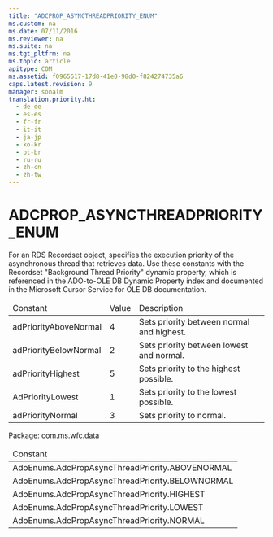 ```yaml
---
title: "ADCPROP_ASYNCTHREADPRIORITY_ENUM"
ms.custom: na
ms.date: 07/11/2016
ms.reviewer: na
ms.suite: na
ms.tgt_pltfrm: na
ms.topic: article
apitype: COM
ms.assetid: f0965617-17d8-41e0-98d0-f824274735a6
caps.latest.revision: 9
manager: sonalm
translation.priority.ht: 
  - de-de
  - es-es
  - fr-fr
  - it-it
  - ja-jp
  - ko-kr
  - pt-br
  - ru-ru
  - zh-cn
  - zh-tw
---
```

# ADCPROP_ASYNCTHREADPRIORITY_ENUM
<?xml version="1.0" encoding="utf-8"?>
<developerReferenceWithoutSyntaxDocument xmlns="http://ddue.schemas.microsoft.com/authoring/2003/5" xmlns:xlink="http://www.w3.org/1999/xlink" xmlns:xsi="http://www.w3.org/2001/XMLSchema-instance" xsi:schemaLocation="http://ddue.schemas.microsoft.com/authoring/2003/5 http://dduestorage.blob.core.windows.net/ddueschema/developer.xsd">
  <introduction>
    <para>For an RDS <legacyLink xlink:href="ede1415f-c3df-4cc5-a05b-2576b2b84b60">Recordset</legacyLink> object, specifies the execution priority of the asynchronous thread that retrieves data.</para>
    <para>Use these constants with the <legacyBold>Recordset</legacyBold> "<legacyBold>Background Thread Priority</legacyBold>" dynamic property, which is referenced in the ADO-to-OLE DB Dynamic Property index and documented in the <legacyLink xlink:href="420d0989-7cfb-4c66-a7b5-f4199d13165d">Microsoft Cursor Service for OLE DB</legacyLink> documentation.</para>
    <table xmlns:caps="http://schemas.microsoft.com/build/caps/2013/11">
      <thead>
        <tr>
          <TD>
            <para>Constant</para>
          </TD>
          <TD>
            <para>Value</para>
          </TD>
          <TD>
            <para>Description</para>
          </TD>
        </tr>
      </thead>
      <tbody>
        <tr>
          <TD>
            <para>
              <legacyBold>adPriorityAboveNormal</legacyBold>           </para>
          </TD>
          <TD>
            <para>4</para>
          </TD>
          <TD>
            <para>Sets priority between normal and highest.</para>
          </TD>
        </tr>
        <tr>
          <TD>
            <para>
              <legacyBold>adPriorityBelowNormal</legacyBold>           </para>
          </TD>
          <TD>
            <para>2</para>
          </TD>
          <TD>
            <para>Sets priority between lowest and normal.</para>
          </TD>
        </tr>
        <tr>
          <TD>
            <para>
              <legacyBold>adPriorityHighest</legacyBold>           </para>
          </TD>
          <TD>
            <para>5</para>
          </TD>
          <TD>
            <para>Sets priority to the highest possible.</para>
          </TD>
        </tr>
        <tr>
          <TD>
            <para>
              <legacyBold>AdPriorityLowest</legacyBold>           </para>
          </TD>
          <TD>
            <para>1</para>
          </TD>
          <TD>
            <para>Sets priority to the lowest possible.</para>
          </TD>
        </tr>
        <tr>
          <TD>
            <para>
              <legacyBold>adPriorityNormal</legacyBold>           </para>
          </TD>
          <TD>
            <para>3</para>
          </TD>
          <TD>
            <para>Sets priority to normal.</para>
          </TD>
        </tr>
      </tbody>
    </table>
  </introduction>
  <section>
    <title>ADO/WFC Equivalent</title>
    <content>
      <para>Package: <legacyBold>com.ms.wfc.data</legacyBold></para>
      <table xmlns:caps="http://schemas.microsoft.com/build/caps/2013/11">
        <thead>
          <tr>
            <TD>
              <para>Constant</para>
            </TD>
          </tr>
        </thead>
        <tbody>
          <tr>
            <TD>
              <para>AdoEnums.AdcPropAsyncThreadPriority.ABOVENORMAL </para>
            </TD>
          </tr>
          <tr>
            <TD>
              <para>AdoEnums.AdcPropAsyncThreadPriority.BELOWNORMAL </para>
            </TD>
          </tr>
          <tr>
            <TD>
              <para>AdoEnums.AdcPropAsyncThreadPriority.HIGHEST </para>
            </TD>
          </tr>
          <tr>
            <TD>
              <para>AdoEnums.AdcPropAsyncThreadPriority.LOWEST </para>
            </TD>
          </tr>
          <tr>
            <TD>
              <para>AdoEnums.AdcPropAsyncThreadPriority.NORMAL </para>
            </TD>
          </tr>
        </tbody>
      </table>
    </content>
  </section>
  <relatedTopics />
</developerReferenceWithoutSyntaxDocument>
